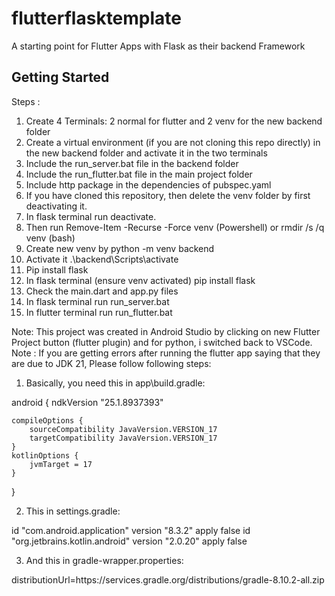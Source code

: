 # flutterflasktemplate

A starting point for Flutter Apps with Flask as their backend Framework

## Getting Started

Steps :
1. Create 4 Terminals: 2 normal for flutter and 2 venv for the new backend folder
2. Create a virtual environment (if you are not cloning this repo directly) in the new backend folder and activate it in the two terminals
3. Include the run_server.bat file in the backend folder
4. Include the run_flutter.bat file in the main project folder
5. Include http package in the dependencies of pubspec.yaml
6. If you have cloned this repository, then delete the venv folder by first deactivating it.
7. In flask terminal run deactivate.
8. Then run Remove-Item -Recurse -Force venv (Powershell) or rmdir /s /q venv (bash)
9. Create new venv by python -m venv backend
10. Activate it .\backend\Scripts\activate
11. Pip install flask
12. In flask terminal (ensure venv activated) pip install flask
13. Check the main.dart and app.py files
14. In flask terminal run run_server.bat
15. In flutter terminal run run_flutter.bat


Note: This project was created in Android Studio by clicking on new Flutter Project button (flutter plugin) and for python, i switched back to VSCode.
Note : If you are getting errors after running the flutter app saying that they are due to JDK 21, Please follow following steps:

1. Basically, you need this in app\build.gradle:

android {
    ndkVersion "25.1.8937393"

    compileOptions {
        sourceCompatibility JavaVersion.VERSION_17
        targetCompatibility JavaVersion.VERSION_17
    }
    kotlinOptions {
        jvmTarget = 17
    }
}

2. This in settings.gradle:

id "com.android.application" version "8.3.2" apply false
id "org.jetbrains.kotlin.android" version "2.0.20" apply false

3. And this in gradle-wrapper.properties:

distributionUrl=https\://services.gradle.org/distributions/gradle-8.10.2-all.zip
